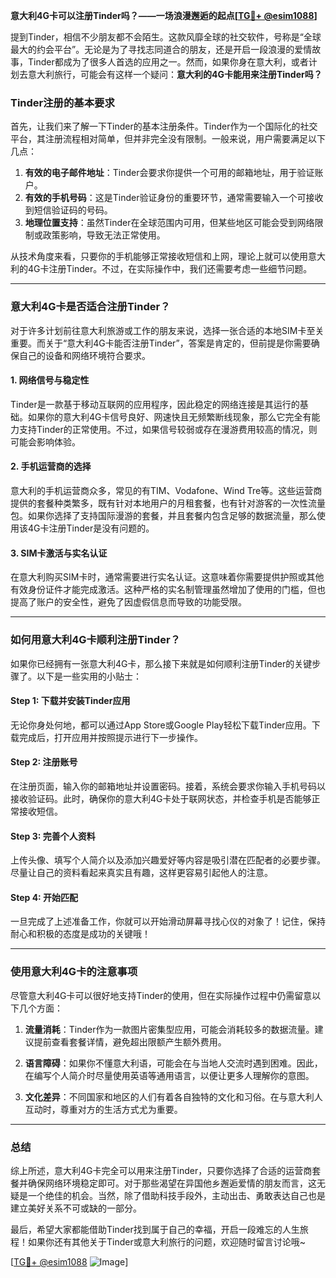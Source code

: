 **意大利4G卡可以注册Tinder吗？——一场浪漫邂逅的起点[[TG💪+ @esim1088](https://t.me/s/esim1088)]**

提到Tinder，相信不少朋友都不会陌生。这款风靡全球的社交软件，号称是“全球最大的约会平台”。无论是为了寻找志同道合的朋友，还是开启一段浪漫的爱情故事，Tinder都成为了很多人首选的应用之一。然而，如果你身在意大利，或者计划去意大利旅行，可能会有这样一个疑问：**意大利的4G卡能用来注册Tinder吗？** 

### Tinder注册的基本要求

首先，让我们来了解一下Tinder的基本注册条件。Tinder作为一个国际化的社交平台，其注册流程相对简单，但并非完全没有限制。一般来说，用户需要满足以下几点：

1. **有效的电子邮件地址**：Tinder会要求你提供一个可用的邮箱地址，用于验证账户。
2. **有效的手机号码**：这是Tinder验证身份的重要环节，通常需要输入一个可接收到短信验证码的号码。
3. **地理位置支持**：虽然Tinder在全球范围内可用，但某些地区可能会受到网络限制或政策影响，导致无法正常使用。

从技术角度来看，只要你的手机能够正常接收短信和上网，理论上就可以使用意大利的4G卡注册Tinder。不过，在实际操作中，我们还需要考虑一些细节问题。

---

### 意大利4G卡是否适合注册Tinder？

对于许多计划前往意大利旅游或工作的朋友来说，选择一张合适的本地SIM卡至关重要。而关于“意大利4G卡能否注册Tinder”，答案是肯定的，但前提是你需要确保自己的设备和网络环境符合要求。

#### 1. 网络信号与稳定性
Tinder是一款基于移动互联网的应用程序，因此稳定的网络连接是其运行的基础。如果你的意大利4G卡信号良好、网速快且无频繁断线现象，那么它完全有能力支持Tinder的正常使用。不过，如果信号较弱或存在漫游费用较高的情况，则可能会影响体验。

#### 2. 手机运营商的选择
意大利的手机运营商众多，常见的有TIM、Vodafone、Wind Tre等。这些运营商提供的套餐种类繁多，既有针对本地用户的月租套餐，也有针对游客的一次性流量包。如果你选择了支持国际漫游的套餐，并且套餐内包含足够的数据流量，那么使用该4G卡注册Tinder是没有问题的。

#### 3. SIM卡激活与实名认证
在意大利购买SIM卡时，通常需要进行实名认证。这意味着你需要提供护照或其他有效身份证件才能完成激活。这种严格的实名制管理虽然增加了使用的门槛，但也提高了账户的安全性，避免了因虚假信息而导致的功能受限。

---

### 如何用意大利4G卡顺利注册Tinder？

如果你已经拥有一张意大利4G卡，那么接下来就是如何顺利注册Tinder的关键步骤了。以下是一些实用的小贴士：

#### Step 1: 下载并安装Tinder应用
无论你身处何地，都可以通过App Store或Google Play轻松下载Tinder应用。下载完成后，打开应用并按照提示进行下一步操作。

#### Step 2: 注册账号
在注册页面，输入你的邮箱地址并设置密码。接着，系统会要求你输入手机号码以接收验证码。此时，确保你的意大利4G卡处于联网状态，并检查手机是否能够正常接收短信。

#### Step 3: 完善个人资料
上传头像、填写个人简介以及添加兴趣爱好等内容是吸引潜在匹配者的必要步骤。尽量让自己的资料看起来真实且有趣，这样更容易引起他人的注意。

#### Step 4: 开始匹配
一旦完成了上述准备工作，你就可以开始滑动屏幕寻找心仪的对象了！记住，保持耐心和积极的态度是成功的关键哦！

---

### 使用意大利4G卡的注意事项

尽管意大利4G卡可以很好地支持Tinder的使用，但在实际操作过程中仍需留意以下几个方面：

1. **流量消耗**：Tinder作为一款图片密集型应用，可能会消耗较多的数据流量。建议提前查看套餐详情，避免超出限额产生额外费用。
   
2. **语言障碍**：如果你不懂意大利语，可能会在与当地人交流时遇到困难。因此，在编写个人简介时尽量使用英语等通用语言，以便让更多人理解你的意图。

3. **文化差异**：不同国家和地区的人们有着各自独特的文化和习俗。在与意大利人互动时，尊重对方的生活方式尤为重要。

---

### 总结

综上所述，意大利4G卡完全可以用来注册Tinder，只要你选择了合适的运营商套餐并确保网络环境稳定即可。对于那些渴望在异国他乡邂逅爱情的朋友而言，这无疑是一个绝佳的机会。当然，除了借助科技手段外，主动出击、勇敢表达自己也是建立美好关系不可或缺的一部分。

最后，希望大家都能借助Tinder找到属于自己的幸福，开启一段难忘的人生旅程！如果你还有其他关于Tinder或意大利旅行的问题，欢迎随时留言讨论哦~

[[TG💪+ @esim1088](https://t.me/s/esim1088) ![Image](https://i.postimg.cc/4NQfJmqS/Snipaste-2025-05-13-00-14-12.png)]